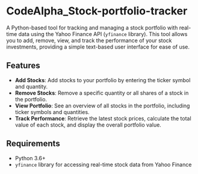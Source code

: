# CodeAlpha_Stock-portfolio-tracker

A Python-based tool for tracking and managing a stock portfolio with real-time data using the Yahoo Finance API (`yfinance` library). This tool allows you to add, remove, view, and track the performance of your stock investments, providing a simple text-based user interface for ease of use.

## Features

- **Add Stocks**: Add stocks to your portfolio by entering the ticker symbol and quantity.
- **Remove Stocks**: Remove a specific quantity or all shares of a stock in the portfolio.
- **View Portfolio**: See an overview of all stocks in the portfolio, including ticker symbols and quantities.
- **Track Performance**: Retrieve the latest stock prices, calculate the total value of each stock, and display the overall portfolio value.

## Requirements

- Python 3.6+
- `yfinance` library for accessing real-time stock data from Yahoo Finance
